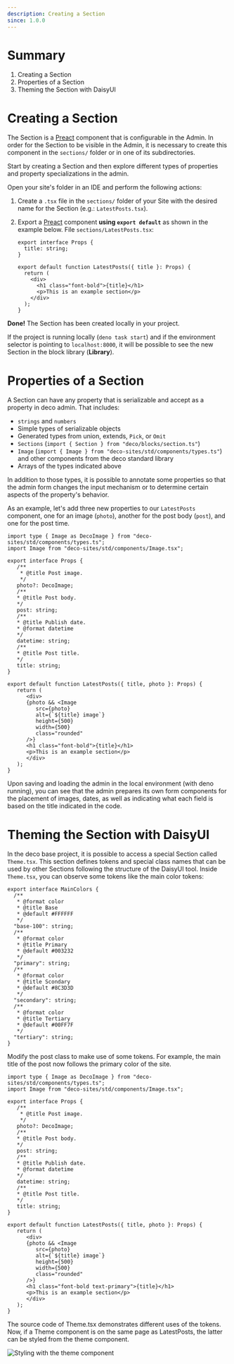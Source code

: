 ```yaml
---
description: Creating a Section
since: 1.0.0
---
```


# Summary
1. Creating a Section
2. Properties of a Section
3. Theming the Section with DaisyUI

# Creating a Section

The Section is a [Preact](https://preactjs.com/) component that is configurable in the Admin. In order for the Section to be visible in the Admin, it is necessary to create this component in the `sections/` folder or in one of its subdirectories.

Start by creating a Section and then explore different types of properties and property specializations in the admin.

Open your site's folder in an IDE and perform the following actions:

1. Create a `.tsx` file in the `sections/` folder of your Site with the desired name
   for the Section (e.g.: `LatestPosts.tsx`).

2. Export a [Preact](https://preactjs.com/) component **using `export default`** as shown in the example below. File `sections/LatestPosts.tsx`:

      ```tsx
      export interface Props {
        title: string;
      }

      export default function LatestPosts({ title }: Props) {
        return (
          <div>
            <h1 class="font-bold">{title}</h1>
            <p>This is an example section</p>
          </div>
        );
      }
      ```

**Done!** The Section has been created locally in your project.

If the project is running locally (`deno task start`) and if the environment selector is pointing to `localhost:8000`, it will be possible to see the new Section in the block library (**Library**).

# Properties of a Section

A Section can have any property that is serializable and accept as a property in deco admin. That includes:

- `strings` and `numbers`
- Simple types of serializable objects
- Generated types from union, extends, `Pick`, or `Omit`
- `Sections` (`import { Section } from "deco/blocks/section.ts"`)
- `Image` (`import { Image } from "deco-sites/std/components/types.ts"`) and other components from the deco standard library
- Arrays of the types indicated above

In addition to those types, it is possible to annotate some properties so that the admin form changes the input mechanism or to determine certain aspects of the property's behavior.

As an example, let's add three new properties to our `LatestPosts` component, one for an image (`photo`), another for the post body (`post`), and one for the post time.

```tsx
import type { Image as DecoImage } from "deco-sites/std/components/types.ts";
import Image from "deco-sites/std/components/Image.tsx";

export interface Props {
   /**
    * @title Post image.
    */
   photo?: DecoImage;
   /**
   * @title Post body.
   */
   post: string;
   /**
   * @title Publish date.
   * @format datetime
   */
   datetime: string;
   /**
   * @title Post title.
   */
   title: string;
}

export default function LatestPosts({ title, photo }: Props) {
   return (
      <div>
      {photo && <Image
         src={photo}
         alt={`${title} image`}
         height={500}
         width={500}
         class="rounded"
      />}
      <h1 class="font-bold">{title}</h1>
      <p>This is an example section</p>
      </div>
   );
}
```

Upon saving and loading the admin in the local environment (with deno running), you can see that the admin prepares its own form components for the placement of images, dates, as well as indicating what each field is based on the title indicated in the code.

# Theming the Section with DaisyUI

In the deco base project, it is possible to access a special Section called `Theme.tsx`. This section defines tokens and special class names that can be used by other Sections following the structure of the DaisyUI tool. Inside `Theme.tsx`, you can observe some tokens like the main color tokens:

```tsx
export interface MainColors {
  /**
   * @format color
   * @title Base
   * @default #FFFFFF
   */
  "base-100": string;
  /**
   * @format color
   * @title Primary
   * @default #003232
   */
  "primary": string;
  /**
   * @format color
   * @title Scondary
   * @default #8C3D3D
   */
  "secondary": string;
  /**
   * @format color
   * @title Tertiary
   * @default #00FF7F
   */
  "tertiary": string;
}
```

Modify the post class to make use of some tokens. For example, the main title of the post now follows the primary color of the site.

```tsx
import type { Image as DecoImage } from "deco-sites/std/components/types.ts";
import Image from "deco-sites/std/components/Image.tsx";

export interface Props {
   /**
    * @title Post image.
    */
   photo?: DecoImage;
   /**
   * @title Post body.
   */
   post: string;
   /**
   * @title Publish date.
   * @format datetime
   */
   datetime: string;
   /**
   * @title Post title.
   */
   title: string;
}

export default function LatestPosts({ title, photo }: Props) {
   return (
      <div>
      {photo && <Image
         src={photo}
         alt={`${title} image`}
         height={500}
         width={500}
         class="rounded"
      />}
      <h1 class="font-bold text-primary">{title}</h1>
      <p>This is an example section</p>
      </div>
   );
}
```

The source code of Theme.tsx demonstrates different uses of the tokens. Now, if a Theme component is on the same page as LatestPosts, the latter can be styled from the theme component.

![Styling with the theme component](https://github.com/deco-sites/starting/assets/882438/58860548-d4e4-46f8-a198-75461cf8ab86)